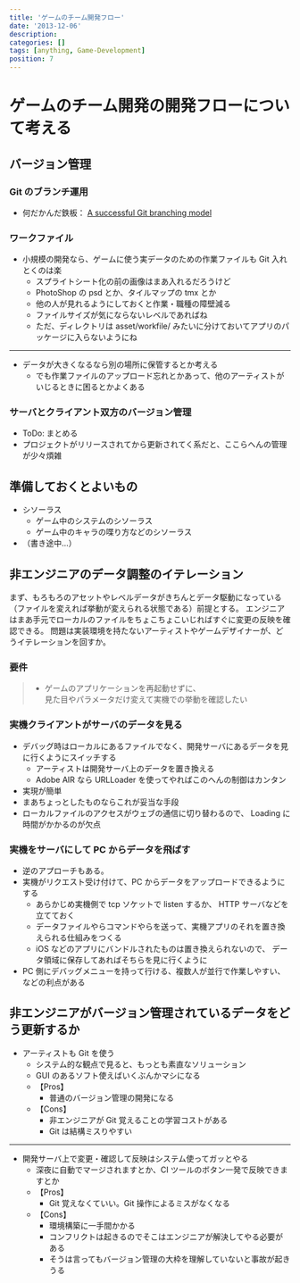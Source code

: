 ```yaml
---
title: 'ゲームのチーム開発フロー'
date: '2013-12-06'
description:
categories: []
tags: [anything, Game-Development]
position: 7
---
```


# ゲームのチーム開発の開発フローについて考える

## バージョン管理

### Git のブランチ運用

- 何だかんだ鉄板： [A successful Git branching model](http://nvie.com/posts/a-successful-git-branching-model/)


### ワークファイル

- 小規模の開発なら、ゲームに使う実データのための作業ファイルも Git 入れとくのは楽
    - スプライトシート化の前の画像はまあ入れるだろうけど
    - PhotoShop の psd とか、タイルマップの tmx とか
    - 他の人が見れるようにしておくと作業・職種の障壁減る
    - ファイルサイズが気にならないレベルであればね
    - ただ、ディレクトリは asset/workfile/ みたいに分けておいてアプリのパッケージに入らないようにね
___

- データが大きくなるなら別の場所に保管するとか考える
    - でも作業ファイルのアップロード忘れとかあって、他のアーティストがいじるときに困るとかよくある

### サーバとクライアント双方のバージョン管理

- ToDo: まとめる
- プロジェクトがリリースされてから更新されてく系だと、ここらへんの管理が少々煩雑


## 準備しておくとよいもの

- シソーラス
    - ゲーム中のシステムのシソーラス
    - ゲーム中のキャラの喋り方などのシソーラス
- （書き途中…）


## 非エンジニアのデータ調整のイテレーション

まず、もろもろのアセットやレベルデータがきちんとデータ駆動になっている
（ファイルを変えれば挙動が変えられる状態である）前提とする。
エンジニアはまあ手元でローカルのファイルをちょこちょこいじればすぐに変更の反映を確認できる。
問題は実装環境を持たないアーティストやゲームデザイナーが、どうイテレーションを回すか。

### 要件

> - ゲームのアプリケーションを再起動せずに、  
>   見た目やパラメータだけ変えて実機での挙動を確認したい

### 実機クライアントがサーバのデータを見る

- デバッグ時はローカルにあるファイルでなく、開発サーバにあるデータを見に行くようにスイッチする
    - アーティストは開発サーバ上のデータを置き換える
    - Adobe AIR なら URLLoader を使ってやればこのへんの制御はカンタン
- 実現が簡単
- まあちょっとしたものならこれが妥当な手段
- ローカルファイルのアクセスがウェブの通信に切り替わるので、 Loading に時間がかかるのが欠点

### 実機をサーバにして PC からデータを飛ばす

- 逆のアプローチもある。
- 実機がリクエスト受け付けて、PC からデータをアップロードできるようにする
    - あらかじめ実機側で tcp ソケットで listen するか、 HTTP サーバなどを立てておく
    - データファイルやらコマンドやらを送って、実機アプリのそれを置き換えられる仕組みをつくる
    - iOS などのアプリにバンドルされたものは置き換えられないので、
      データ領域に保存してあればそちらを見に行くように
- PC 側にデバッグメニューを持って行ける、複数人が並行で作業しやすい、などの利点がある


## 非エンジニアがバージョン管理されているデータをどう更新するか

- アーティストも Git を使う
    - システム的な観点で見ると、もっとも素直なソリューション
    - GUI のあるソフト使えばいくぶんかマシになる
    - 【Pros】
        - 普通のバージョン管理の開発になる
    - 【Cons】
        - 非エンジニアが Git 覚えることの学習コストがある
        - Git は結構ミスりやすい

___

- 開発サーバ上で変更・確認して反映はシステム使ってガッとやる
    - 深夜に自動でマージされますとか、CI ツールのボタン一発で反映できますとか
    - 【Pros】
        - Git 覚えなくていい。Git 操作によるミスがなくなる
    - 【Cons】
        - 環境構築に一手間かかる
        - コンフリクトは起きるのでそこはエンジニアが解決してやる必要がある
        - そうは言ってもバージョン管理の大枠を理解していないと事故が起きうる


